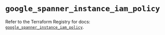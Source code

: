 # `google_spanner_instance_iam_policy`

Refer to the Terraform Registry for docs: [`google_spanner_instance_iam_policy`](https://registry.terraform.io/providers/hashicorp/google-beta/5.38.0/docs/resources/google_spanner_instance_iam_policy).
